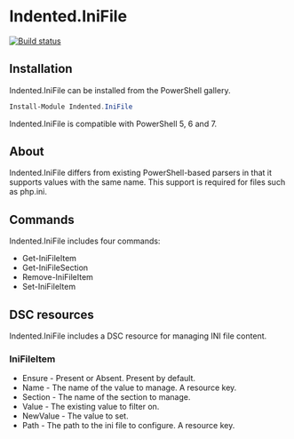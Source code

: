 # Indented.IniFile

[![Build status](https://ci.appveyor.com/api/projects/status/0phufykxpv3q86e2?svg=true)](https://ci.appveyor.com/project/indented-automation/indented-inifile)

## Installation

Indented.IniFile can be installed from the PowerShell gallery.

```powershell
Install-Module Indented.IniFile
```

Indented.IniFile is compatible with PowerShell 5, 6 and 7.

## About

Indented.IniFile differs from existing PowerShell-based parsers in that it supports values with the same name. This support is required for files such as php.ini.

## Commands

Indented.IniFile includes four commands:

* Get-IniFileItem
* Get-IniFileSection
* Remove-IniFileItem
* Set-IniFileItem

## DSC resources

Indented.IniFile includes a DSC resource for managing INI file content.

### IniFileItem

* Ensure - Present or Absent. Present by default.
* Name - The name of the value to manage. A resource key.
* Section - The name of the section to manage.
* Value - The existing value to filter on.
* NewValue - The value to set.
* Path - The path to the ini file to configure. A resource key.
